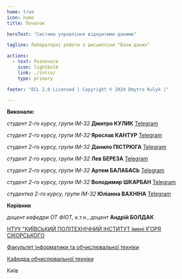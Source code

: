 ```yaml
---
home: true
icon: home
title: Початок

heroText: "Система управління відкритими даними"

tagline: Лабораторні роботи з дисципліни "Бази даних"

actions:
  - text: Розпочати
    icon: lightbulb
    link: ./intro/
    type: primary

footer: "ECL 2.0 Licensed | Copyright © 2024 Dmytro Kulyk |"

---
```



**Виконали:** 

*студент 2-го курсу, групи ІМ-32*<span padding-right:5em></span> **Дмитро КУЛИК** [Telegram](https://t.me/dimakulyk2005)

*студент 2-го курсу, групи ІМ-32*<span padding-right:5em></span> **Ярослав КАНТУР** [Telegram](https://t.me/yarokant)

*студент 2-го курсу, групи ІМ-32*<span padding-right:5em></span> **Данило ПІСТРЮГА** [Telegram](https://t.me/@lIl52lIl)

*студент 2-го курсу, групи ІМ-32*<span padding-right:5em></span> **Лев БЕРЕЗА** [Telegram](https://t.me/levbereza)

*студент 2-го курсу, групи ІМ-32*<span padding-right:5em></span> **Артем БАЛАБАСЬ** [Telegram](https://t.me/watashone)

*студент 2-го курсу, групи ІМ-32*<span padding-right:5em></span> **Володимир ШКАРБАН** [Telegram](https://t.me/Ederatone)

*студентка 2-го курсу, групи ІМ-32*<span padding-right:5em></span> **Юліанна ВАХНІНА** [Telegram](https://t.me/tvirna)


**Керівник**

*доцент кафедри ОТ ФІОТ, к.т.н., доцент*<span padding-right:5em></span> **Андрій БОЛДАК** 

[НТУУ "КИЇВСЬКИЙ ПОЛІТЕХНІЧНИЙ ІНСТИТУТ імені ІГОРЯ СІКОРСЬКОГО](https://kpi.ua/)

[Факультет інформатики та обчислювальної техніки](https://fiot.kpi.ua/)

[Кафедра обчислювальної техніки](https://comsys.kpi.ua/)

Київ
